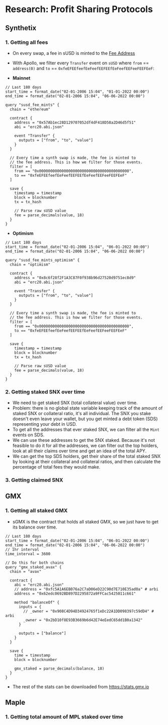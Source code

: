 # Research: Profit Sharing Protocols

## Synthetix

### 1. Getting all fees
* On every swap, a fee in sUSD is minted to the [Fee Address](https://etherscan.io/address/0xfeefeefeefeefeefeefeefeefeefeefeefeefeef)
* With Apollo, we filter every `Transfer` event on `sUSD` where `from` == `address(0)`
and `to` == `0xfeEFEEfeefEeFeefEEFEEfEeFeefEEFeeFEEFEeF`:

* **Mainnet**
```hcl
// Last 180 days
start_time = format_date("02-01-2006 15:04", "01-01-2022 00:00")
end_time = format_date("02-01-2006 15:04", "06-06-2022 00:00")

query "susd_fee_mints" {
  chain = "ethereum"

  contract {
    address = "0x57Ab1ec28D129707052df4dF418D58a2D46d5f51"
    abi = "erc20.abi.json"

    event "Transfer" {
      outputs = ["from", "to", "value"]
    }
  }

  // Every time a synth swap is made, the fee is minted to
  // the fee address. This is how we filter for those events.
  filter = [
    from == "0x0000000000000000000000000000000000000000",
    to == "0xfeEFEEfeefEeFeefEEFEEfEeFeefEEFeeFEEFEeF"
  ]

  save {
    timestamp = timestamp
    block = blocknumber
    tx = tx_hash

    // Parse raw sUSD value
    fee = parse_decimals(value, 18)
  }
}
```

* **Optimism**
```hcl
// Last 180 days
start_time = format_date("02-01-2006 15:04", "06-01-2022 00:00")
end_time = format_date("02-01-2006 15:04", "06-06-2022 00:00")

query "susd_fee_mints_optimism" {
  chain = "optimism"

  contract {
    address = "0x8c6f28f2F1A3C87F0f938b96d27520d9751ec8d9"
    abi = "erc20.abi.json"

    event "Transfer" {
      outputs = ["from", "to", "value"]
    }
  }

  // Every time a synth swap is made, the fee is minted to
  // the fee address. This is how we filter for those events.
  filter = [
    from == "0x0000000000000000000000000000000000000000",
    to == "0xfeEFEEfeefEeFeefEEFEEfEeFeefEEFeeFEEFEeF"
  ]

  save {
    timestamp = timestamp
    block = blocknumber
    tx = tx_hash

    // Parse raw sUSD value
    fee = parse_decimals(value, 18)
  }
}
```

### 2. Getting staked SNX over time
* We need to get staked SNX (total collateral value) over time.
* Problem: there is no global state variable keeping track of the amount of staked SNX or collateral ratio,
it's all individual. The SNX you stake doesn't even leave your wallet, but you get minted a debt token (SDS)
representing your debt in USD.
* To get all the addresses that ever staked SNX, we can filter all the `Mint` events on SDS.
* We can use these addresses to get the SNX staked. Because it's not feasible to do it for all the addresses,
we can filter out the top holders, look at all their claims over time and get an idea of the total APY.
* We can get the top SDS holders, get their share of the total staked SNX by looking at their collateral and collateral ratios, and then calculate the percentage of total fees they would make.

### 3. Getting claimed SNX

## GMX
### 1. Getting all staked GMX
* sGMX is the contract that holds all staked GMX, so we just have to get its balance over time.

```hcl
// Last 180 days
start_time = format_date("02-01-2006 15:04", "06-01-2022 00:00")
end_time = format_date("02-01-2006 15:04", "06-06-2022 00:00")
// 1hr interval
time_interval = 3600

// Do this for both chains
query "gmx_staked_avax" {
  chain = "avax"

  contract {
    abi = "erc20.abi.json"
    // address = "0xfc5A1A6EB076a2C7aD06eD22C90d7E710E35ad0a" # arbi
    address = "0x62edc0692BD897D2295872a9FFCac5425011c661"

    method "balanceOf" {
      inputs = {
        // _owner = "0x908C4D94D34924765f1eDc22A1DD098397c59dD4" # arbi
        _owner = "0x2bD10f8E93B3669b6d42E74eEedC65dd1B0a1342"
      }

      outputs = ["balance"]
    }
  }

  save {
    time = timestamp
    block = blocknumber

    gmx_staked = parse_decimals(balance, 18)
  }
}

```
* The rest of the stats can be downloaded from https://stats.gmx.io

## Maple

### 1. Getting total amount of MPL staked over time
